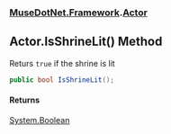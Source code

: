 ### [MuseDotNet.Framework](./MuseDotNet-Framework.md 'MuseDotNet.Framework').[Actor](./Actor.md 'MuseDotNet.Framework.Actor')
## Actor.IsShrineLit() Method
Returs `true` if the shrine is lit  
```csharp
public bool IsShrineLit();
```
#### Returns
[System.Boolean](https://docs.microsoft.com/en-us/dotnet/api/System.Boolean 'System.Boolean')  
